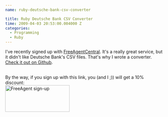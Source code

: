 ```yaml
---
name: ruby-deutsche-bank-csv-converter

title: Ruby Deutsche Bank CSV Converter
time: 2009-04-03 20:53:00.004000 Z
categories:
  - Programming
  - Ruby
---
```


I've recently signed up with <a href="http://www.freeagentcentral.com/?referrer=31l92b39">FreeAgentCentral</a>. It's a really great service, but it didn't like Deutsche Bank's CSV files. That's why I wrote a converter. <a href="http://github.com/jfahrenkrug/deutsche-bank-csv-converter/tree">Check it out on Github</a>.<div><br/>By the way, if you sign up with this link, you (and I ;)) will get a 10% discount:<br/> <a href="http://www.freeagentcentral.com/?referrer=31l92b39" title="FreeAgent: money management and accounting for freelancers, contractors and consultants"><img src="http://www.freeagentcentral.com/images/i-heart-fa.jpg" width="205" height="85" alt="FreeAgent sign-up" /></a>

</div>
